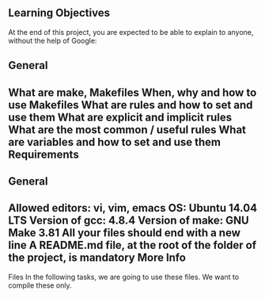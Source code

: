 Learning Objectives
--------
At the end of this project, you are expected to be able to explain to anyone, without the help of Google:

General
--------
What are make, Makefiles
When, why and how to use Makefiles
What are rules and how to set and use them
What are explicit and implicit rules
What are the most common / useful rules
What are variables and how to set and use them
Requirements
--------
General
---------
Allowed editors: vi, vim, emacs
OS: Ubuntu 14.04 LTS
Version of gcc: 4.8.4
Version of make: GNU Make 3.81
All your files should end with a new line
A README.md file, at the root of the folder of the project, is mandatory
More Info
-----------
Files
In the following tasks, we are going to use these files. We want to compile these only.